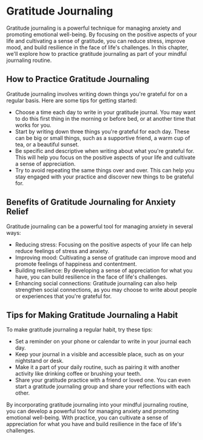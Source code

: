 Gratitude Journaling
=================================================================================

Gratitude journaling is a powerful technique for managing anxiety and promoting emotional well-being. By focusing on the positive aspects of your life and cultivating a sense of gratitude, you can reduce stress, improve mood, and build resilience in the face of life's challenges. In this chapter, we'll explore how to practice gratitude journaling as part of your mindful journaling routine.

How to Practice Gratitude Journaling
------------------------------------

Gratitude journaling involves writing down things you're grateful for on a regular basis. Here are some tips for getting started:

* Choose a time each day to write in your gratitude journal. You may want to do this first thing in the morning or before bed, or at another time that works for you.
* Start by writing down three things you're grateful for each day. These can be big or small things, such as a supportive friend, a warm cup of tea, or a beautiful sunset.
* Be specific and descriptive when writing about what you're grateful for. This will help you focus on the positive aspects of your life and cultivate a sense of appreciation.
* Try to avoid repeating the same things over and over. This can help you stay engaged with your practice and discover new things to be grateful for.

Benefits of Gratitude Journaling for Anxiety Relief
---------------------------------------------------

Gratitude journaling can be a powerful tool for managing anxiety in several ways:

* Reducing stress: Focusing on the positive aspects of your life can help reduce feelings of stress and anxiety.
* Improving mood: Cultivating a sense of gratitude can improve mood and promote feelings of happiness and contentment.
* Building resilience: By developing a sense of appreciation for what you have, you can build resilience in the face of life's challenges.
* Enhancing social connections: Gratitude journaling can also help strengthen social connections, as you may choose to write about people or experiences that you're grateful for.

Tips for Making Gratitude Journaling a Habit
--------------------------------------------

To make gratitude journaling a regular habit, try these tips:

* Set a reminder on your phone or calendar to write in your journal each day.
* Keep your journal in a visible and accessible place, such as on your nightstand or desk.
* Make it a part of your daily routine, such as pairing it with another activity like drinking coffee or brushing your teeth.
* Share your gratitude practice with a friend or loved one. You can even start a gratitude journaling group and share your reflections with each other.

By incorporating gratitude journaling into your mindful journaling routine, you can develop a powerful tool for managing anxiety and promoting emotional well-being. With practice, you can cultivate a sense of appreciation for what you have and build resilience in the face of life's challenges.


